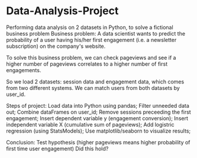 # Data-Analysis-Project
Performing data analysis on 2 datasets in Python, to solve a fictional business problem 
Business problem: A data scientist wants to predict the probability of a user having his/her first engagement (i.e. a newsletter subscription) on the company's website. 

To solve this business problem, we can check pageviews and see if a higher number of pageviews correlates to a higher number of first engagements. 

So we load 2 datasets: session data and engagement data, which comes from two different systems. 
We can match users from both datasets by user_id. 

Steps of project: 
Load data into Python using pandas;
Filter unneeded data out; 
Combine dataFrames on user_id;
Remove sessions preceeding the first engagement;
Insert dependent variable y (engagement conversion);
Insert independent variable X (cumulative sum of pageviews);
Add logistric regression (using StatsModels);
Use matplotlib/seaborn to visualize results;

Conclusion: Test hypothesis (higher pageviews means higher probability of first time user engagement)
Did this hold? 
